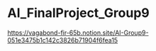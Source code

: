 # AI_FinalProject_Group9


https://vagabond-fir-65b.notion.site/AI-Group9-051e3475b1c142c3826b71904f6fea15
